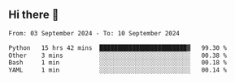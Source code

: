 ## Hi there 👋

<!--
**Bojupi/Bojupi** is a ✨ _special_ ✨ repository because its `README.md` (this file) appears on your GitHub profile.

Here are some ideas to get you started:

- 🔭 I’m currently working on ...
- 🌱 I’m currently learning ...
- 👯 I’m looking to collaborate on ...
- 🤔 I’m looking for help with ...
- 💬 Ask me about ...
- 📫 How to reach me: ...
- 😄 Pronouns: ...
- ⚡ Fun fact: ...
-->

<!--START_SECTION:waka-->

```txt
From: 03 September 2024 - To: 10 September 2024

Python   15 hrs 42 mins  ████████████████████████▓   99.30 %
Other    3 mins          ░░░░░░░░░░░░░░░░░░░░░░░░░   00.38 %
Bash     1 min           ░░░░░░░░░░░░░░░░░░░░░░░░░   00.18 %
YAML     1 min           ░░░░░░░░░░░░░░░░░░░░░░░░░   00.14 %
```

<!--END_SECTION:waka-->
